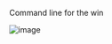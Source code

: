 Command line for the win

![image](https://s3.amazonaws.com/intranet-projects-files/holbertonschool-sysadmin_devops/324/06AChAO.png)
